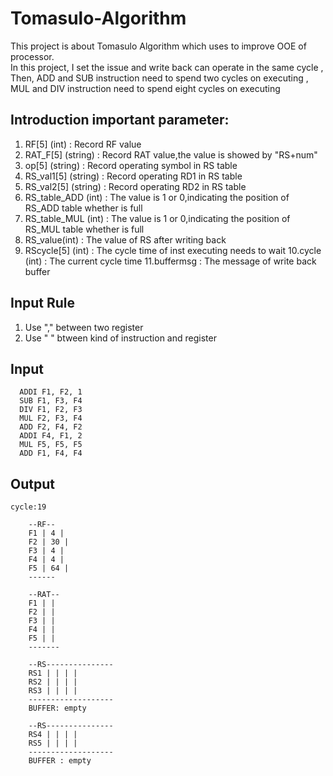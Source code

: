 # Tomasulo-Algorithm
This project is about Tomasulo Algorithm which uses to improve OOE of processor.<br>
In this project, I set the issue and write back can operate in the same cycle , <br>
Then, ADD and SUB instruction need to spend two cycles on executing , 
MUL and DIV instruction need to spend eight cycles on executing

## Introduction important parameter:
1. RF[5] (int)		     : Record RF value
2. RAT_F[5] (string)   : Record RAT value,the value is showed by "RS+num"
3. op[5] (string)	     : Record operating symbol in RS table
4. RS_val1[5] (string) : Record operating RD1 in RS table
5. RS_val2[5] (string) : Record operating RD2 in RS table
6. RS_table_ADD (int)	 : The value is 1 or 0,indicating the position of RS_ADD table whether is full
7. RS_table_MUL (int)	 : The value is 1 or 0,indicating the position of RS_MUL table whether is full
8. RS_value(int)	     : The value of RS after writing back
9. RScycle[5] (int)	   : The cycle time of inst executing needs to wait
10.cycle (int)		     : The current cycle time
11.buffermsg		       : The message of write back buffer


## Input Rule
1. Use "," between two register
2. Use " " btween kind of instruction and register

## Input
```
  ADDI F1, F2, 1
  SUB F1, F3, F4
  DIV F1, F2, F3
  MUL F2, F3, F4
  ADD F2, F4, F2
  ADDI F4, F1, 2
  MUL F5, F5, F5
  ADD F1, F4, F4
```

## Output
```
cycle:19

	--RF--
	F1 | 4 |
	F2 | 30 |
	F3 | 4 |
	F4 | 4 |
	F5 | 64 |
	------

	--RAT--
	F1 | |
	F2 | |
	F3 | |
	F4 | |
	F5 | |
	-------

	--RS---------------
	RS1 | | | |
	RS2 | | | |
	RS3 | | | |
	-------------------
	BUFFER: empty

	--RS---------------
	RS4 | | | |
	RS5 | | | |
	-------------------
	BUFFER : empty


```
